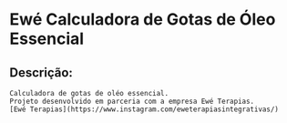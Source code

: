 # Ewé Calculadora de Gotas de Óleo Essencial

## Descrição:
    Calculadora de gotas de oléo essencial.
    Projeto desenvolvido em parceria com a empresa Ewé Terapias. 
    [Ewé Terapias](https://www.instagram.com/eweterapiasintegrativas/)   

